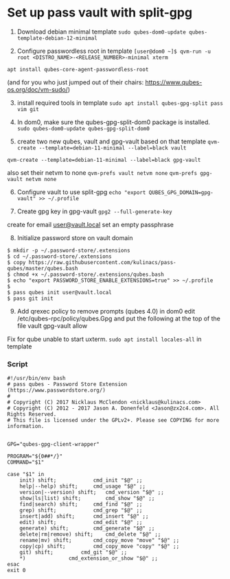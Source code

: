 # Set up pass vault with split-gpg

1. Download debian minimal template
```sudo qubes-dom0-update qubes-template-debian-12-minimal```

2. Configure passwordless root in template
```[user@dom0 ~]$ qvm-run -u root <DISTRO_NAME>-<RELEASE_NUMBER>-minimal xterm```

```apt install qubes-core-agent-passwordless-root```

(and for you who just jumped out of their chairs: https://www.qubes-os.org/doc/vm-sudo/)


3. install required tools in template
```sudo apt install qubes-gpg-split pass vim git```


4. In dom0, make sure the qubes-gpg-split-dom0 package is installed.
```sudo qubes-dom0-update qubes-gpg-split-dom0```

5. create two new qubes, vault and gpg-vault based on that template
```qvm-create --template=debian-11-minimal --label=black vault```

```qvm-create --template=debian-11-minimal --label=black gpg-vault```

also set their netvm to none
```qvm-prefs vault netvm none```
```qvm-prefs gpg-vault netvm none```

6. Configure vault to use split-gpg
```echo "export QUBES_GPG_DOMAIN=gpg-vault" >> ~/.profile```

7. Create gpg key in gpg-vault
```gpg2 --full-generate-key```

create for email user@vault.local
set an empty passphrase

8. Initialize password store on vault domain
```
$ mkdir -p ~/.password-store/.extensions
$ cd ~/.password-store/.extensions
$ copy https://raw.githubusercontent.com/kulinacs/pass-qubes/master/qubes.bash
$ chmod +x ~/.password-store/.extensions/qubes.bash
$ echo "export PASSWORD_STORE_ENABLE_EXTENSIONS=true" >> ~/.profile
$
$ pass qubes init user@vault.local
$ pass git init
```

9. Add qrexec policy to remove prompts (qubes 4.0)
in dom0 edit /etc/qubes-rpc/policy/qubes.Gpg and put the following at the top of the file
vault gpg-vault allow

Fix for qube unable to start uxterm.
`sudo apt install locales-all` in template


### Script

```
#!/usr/bin/env bash
# pass qubes - Password Store Extension (https://www.passwordstore.org/)
#
# Copyright (C) 2017 Nicklaus McClendon <nicklaus@kulinacs.com>
# Copyright (C) 2012 - 2017 Jason A. Donenfeld <Jason@zx2c4.com>. All Rights Reserved.
# This file is licensed under the GPLv2+. Please see COPYING for more information.


GPG="qubes-gpg-client-wrapper"

PROGRAM="${0##*/}"
COMMAND="$1"

case "$1" in
	init) shift;			cmd_init "$@" ;;
	help|--help) shift;		cmd_usage "$@" ;;
	version|--version) shift;	cmd_version "$@" ;;
	show|ls|list) shift;		cmd_show "$@" ;;
	find|search) shift;		cmd_find "$@" ;;
	grep) shift;			cmd_grep "$@" ;;
	insert|add) shift;		cmd_insert "$@" ;;
	edit) shift;			cmd_edit "$@" ;;
	generate) shift;		cmd_generate "$@" ;;
	delete|rm|remove) shift;	cmd_delete "$@" ;;
	rename|mv) shift;		cmd_copy_move "move" "$@" ;;
	copy|cp) shift;			cmd_copy_move "copy" "$@" ;;
	git) shift;			cmd_git "$@" ;;
	*)				cmd_extension_or_show "$@" ;;
esac
exit 0
```
